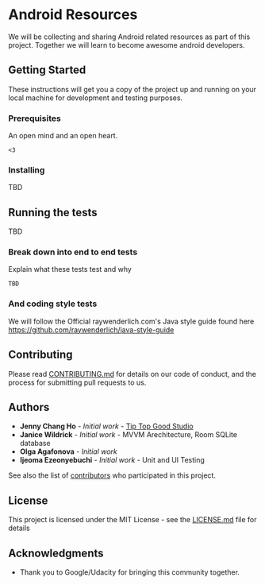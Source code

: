 # Android Resources

We will be collecting and sharing Android related resources as part of this project.  Together we will learn to become awesome android developers.

## Getting Started

These instructions will get you a copy of the project up and running on your local machine for development and testing purposes.

### Prerequisites

An open mind and an open heart.

```
<3
```

### Installing

TBD


## Running the tests

TBD

### Break down into end to end tests

Explain what these tests test and why

```
TBD
```

### And coding style tests

We will follow the Official raywenderlich.com's Java style guide found here https://github.com/raywenderlich/java-style-guide


## Contributing

Please read [CONTRIBUTING.md](https://gist.github.com/PurpleBooth/b24679402957c63ec426) for details on our code of conduct, and the process for submitting pull requests to us.


## Authors

* **Jenny Chang Ho** - *Initial work* - [Tip Top Good Studio](http://tiptopgoodstudio.com)
* **Janice Wildrick** - *Initial work* - MVVM Arechitecture, Room SQLite database
* **Olga Agafonova** - *Initial work*
* **Ijeoma Ezeonyebuchi** - *Initial work* - Unit and UI Testing


See also the list of [contributors](https://github.com/dynamite8/resources-android-dev/graphs/contributors) who participated in this project.

## License

This project is licensed under the MIT License - see the [LICENSE.md](LICENSE.md) file for details

## Acknowledgments

* Thank you to Google/Udacity for bringing this community together.
